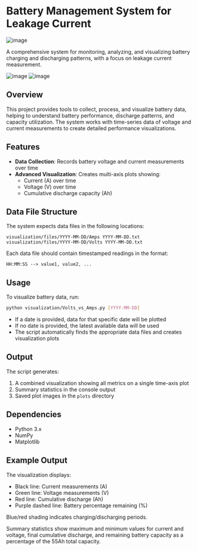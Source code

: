 # Battery Management System for Leakage Current
![image](https://github.com/user-attachments/assets/bb96bbee-dab2-4f67-a350-726b1b63d7a1)

A comprehensive system for monitoring, analyzing, and visualizing battery charging and discharging patterns, with a focus on leakage current measurement.

![image](https://github.com/user-attachments/assets/3e27d749-df2c-4710-be02-5afdb6bcb3d6)
![image](https://github.com/user-attachments/assets/0eef07d9-9b81-4e27-b7ef-9badf6db41ec)

## Overview

This project provides tools to collect, process, and visualize battery data, helping to understand battery performance, discharge patterns, and capacity utilization. The system works with time-series data of voltage and current measurements to create detailed performance visualizations.

## Features

- **Data Collection**: Records battery voltage and current measurements over time
- **Advanced Visualization**: Creates multi-axis plots showing:
  - Current (A) over time
  - Voltage (V) over time
  - Cumulative discharge capacity (Ah)

## Data File Structure

The system expects data files in the following locations:
```
visualization/files/YYYY-MM-DD/Amps YYYY-MM-DD.txt
visualization/files/YYYY-MM-DD/Volts YYYY-MM-DD.txt
```

Each data file should contain timestamped readings in the format:
```
HH:MM:SS --> value1, value2, ...
```

## Usage

To visualize battery data, run:

```bash
python visualization/Volts_vs_Amps.py [YYYY-MM-DD]
```

- If a date is provided, data for that specific date will be plotted
- If no date is provided, the latest available data will be used
- The script automatically finds the appropriate data files and creates visualization plots

## Output

The script generates:
1. A combined visualization showing all metrics on a single time-axis plot
2. Summary statistics in the console output
3. Saved plot images in the `plots` directory

## Dependencies

- Python 3.x
- NumPy
- Matplotlib

## Example Output

The visualization displays:
- Black line: Current measurements (A)
- Green line: Voltage measurements (V)
- Red line: Cumulative discharge (Ah)  
- Purple dashed line: Battery percentage remaining (%)

Blue/red shading indicates charging/discharging periods.

Summary statistics show maximum and minimum values for current and voltage, final cumulative discharge, and remaining battery capacity as a percentage of the 55Ah total capacity.
